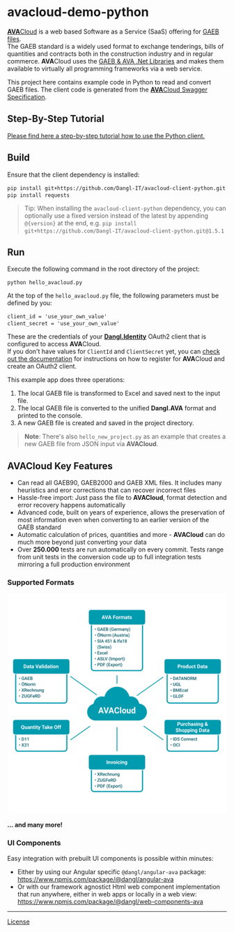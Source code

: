 # avacloud-demo-python

[**AVA**Cloud](https://www.dangl-it.com/products/avacloud-gaeb-saas/) is a web based Software as a Service (SaaS) offering for [GAEB files](https://www.dangl-it.com/articles/what-is-gaeb/).  
The GAEB standard is a widely used format to exchange tenderings, bills of quantities and contracts both in the construction industry and in regular commerce. **AVA**Cloud uses the [GAEB & AVA .Net Libraries](https://www.dangl-it.com/products/gaeb-ava-net-library/) and makes them available to virtually all programming frameworks via a web service.

This project here contains example code in Python to read and convert GAEB files. The client code is generated from the [**AVA**Cloud Swagger Specification](https://avacloud-api.dangl-it.com/swagger).

## Step-By-Step Tutorial

[Please find here a step-by-step tutorial how to use the Python client.](https://www.dangl-it.com/articles/create-edit-and-convert-gaeb-files-with-python-and-the-avacloud-api/)

## Build

Ensure that the client dependency is installed:

    pip install git+https://github.com/Dangl-IT/avacloud-client-python.git
    pip install requests

> Tip: When installing the `avacloud-client-python` dependency, you can optionally use a fixed version instead of the latest by appending `@{version}` at the end, e.g. `pip install git+https://github.com/Dangl-IT/avacloud-client-python.git@1.5.1`

## Run

Execute the following command in the root directory of the project:

    python hello_avacloud.py

At the top of the `hello_avacloud.py` file, the following parameters must be defined by you:

    client_id = 'use_your_own_value'
    client_secret = 'use_your_own_value'

These are the credentials of your [**Dangl.Identity**](https://identity.dangl-it.com) OAuth2 client that is configured to access **AVA**Cloud.  
If you don't have values for `ClientId` and `ClientSecret` yet, you can [check out the documentation](https://docs.dangl-it.com/Projects/AVACloud/latest/howto/registration/developer_signup.html) for instructions on how to register for **AVA**Cloud and create an OAuth2 client.

This example app does three operations:

1. The local GAEB file is transformed to Excel and saved next to the input file.
2. The local GAEB file is converted to the unified **Dangl.AVA** format and printed to the console.
3. A new GAEB file is created and saved in the project directory.

> **Note**: There's also `hello_new_project.py` as an example that creates a new GAEB file from JSON input via **AVACloud**.

## AVACloud Key Features

- Can read all GAEB90, GAEB2000 and GAEB XML files. It includes many heuristics and eror corrections that can recover incorrect files
- Hassle-free import: Just pass the file to **AVACloud**, format detection and error recovery happens automatically
- Advanced code, built on years of experience, allows the preservation of most information even when converting to an earlier version of the GAEB standard
- Automatic calculation of prices, quantities and more - **AVACloud** can do much more beyond just converting your data
- Over **250.000** tests are run automatically on every commit. Tests range from unit tests in the conversion code up to full integration tests mirroring a full production environment

### Supported Formats

![AVACloud Features](./img/AVACloud%20Diagram%20EN.png)

**... and many more!**

### UI Components

Easy integration with prebuilt UI components is possible within minutes:

- Either by using our Angular specific `@dangl/angular-ava` package: <https://www.npmjs.com/package/@dangl/angular-ava>
- Or with our framework agnostict Html web component implementation that run anywhere, either in web apps or locally in a web view: <https://www.npmjs.com/package/@dangl/web-components-ava>

---

[License](./LICENSE.md)
